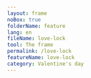 ```yaml
---
layout: frame
noBox: true
folderName: feature
lang: en
fileName: love-lock
tool: The frame
permalink: /love-lock
featureName: love-lock
category: Valentine's day
---
```

